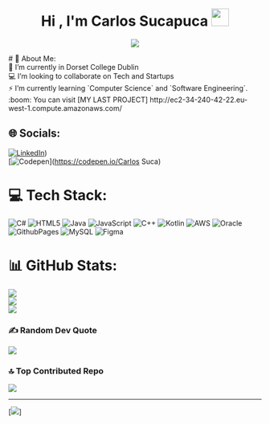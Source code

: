 <h1 align="center">Hi , I'm Carlos Sucapuca <img src="https://media.giphy.com/media/hvRJCLFzcasrR4ia7z/giphy.gif" width="35"></h1>
<p align="center">
  <a href="https://github.com/DenverCoder1/readme-typing-svg"><img src="https://readme-typing-svg.herokuapp.com?font=Time+New+Roman&color=%23C8BE25&size=25&center=true&vCenter=true&width=600&height=100&lines=Software+Engineer;Computer+Science+Student;Competitive+Programmer;Full+Stack+Developer;Always+learning+new+things"></a>
</p>
# 💫 About Me:<br>
🔭 I’m currently in Dorset College Dublin<br>💻  I’m looking to collaborate on Tech and Startups<br>⚡ I’m currently learning `Computer Science` and `Software Engineering`.<br>:boom: You can visit [MY LAST PROJECT] http://ec2-34-240-42-22.eu-west-1.compute.amazonaws.com/ 


## 🌐 Socials:
[![LinkedIn](https://img.shields.io/badge/LinkedIn-%230077B5.svg?logo=linkedin&logoColor=white)]([https://www.linkedin.com/in/carlos-sucapuca-a75571239/)) <br> [![Codepen](https://img.shields.io/badge/Codepen-000000?style=for-the-badge&logo=codepen&logoColor=white)](https://codepen.io/Carlos Suca) 

# 💻 Tech Stack:
![C#](https://img.shields.io/badge/c%23-%23239120.svg?style=for-the-badge&logo=csharp&logoColor=white) ![HTML5](https://img.shields.io/badge/html5-%23E34F26.svg?style=for-the-badge&logo=html5&logoColor=white) ![Java](https://img.shields.io/badge/java-%23ED8B00.svg?style=for-the-badge&logo=openjdk&logoColor=white) ![JavaScript](https://img.shields.io/badge/javascript-%23323330.svg?style=for-the-badge&logo=javascript&logoColor=%23F7DF1E) ![C++](https://img.shields.io/badge/c++-%2300599C.svg?style=for-the-badge&logo=c%2B%2B&logoColor=white) ![Kotlin](https://img.shields.io/badge/kotlin-%237F52FF.svg?style=for-the-badge&logo=kotlin&logoColor=white) ![AWS](https://img.shields.io/badge/AWS-%23FF9900.svg?style=for-the-badge&logo=amazon-aws&logoColor=white) ![Oracle](https://img.shields.io/badge/Oracle-F80000?style=for-the-badge&logo=oracle&logoColor=white) ![GithubPages](https://img.shields.io/badge/github%20pages-121013?style=for-the-badge&logo=github&logoColor=white) ![MySQL](https://img.shields.io/badge/mysql-%2300000f.svg?style=for-the-badge&logo=mysql&logoColor=white) ![Figma](https://img.shields.io/badge/figma-%23F24E1E.svg?style=for-the-badge&logo=figma&logoColor=white)
# 📊 GitHub Stats:
![](https://github-readme-stats.vercel.app/api?username=suca19&theme=react&hide_border=false&include_all_commits=true&count_private=false)<br/>
![](https://github-readme-streak-stats.herokuapp.com/?user=suca19&theme=react&hide_border=false)<br/>
![](https://github-readme-stats.vercel.app/api/top-langs/?username=suca19&theme=react&hide_border=false&include_all_commits=true&count_private=false&layout=compact)

### ✍️ Random Dev Quote
![](https://quotes-github-readme.vercel.app/api?type=horizontal&theme=merko)

### 🔝 Top Contributed Repo
![](https://github-contributor-stats.vercel.app/api?username=suca19&limit=5&theme=radical&combine_all_yearly_contributions=true)

---
[![](https://visitcount.itsvg.in/api?id=suca19&icon=0&color=0)]

<!-- Proudly created with GPRM ( https://gprm.itsvg.in ) -->



